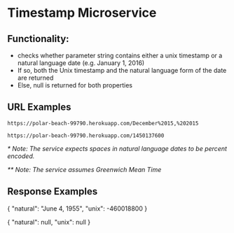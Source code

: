 # Timestamp Microservice
## Functionality:
* checks whether parameter string contains either a unix timestamp or a natural language date (e.g. January 1, 2016)
* If so, both the Unix timestamp and the natural language form of the date are returned
* Else, null is returned for both properties

## URL Examples
``https://polar-beach-99790.herokuapp.com/December%2015,%202015``

``https://polar-beach-99790.herokuapp.com/1450137600``

_* Note: The service expects spaces in natural language dates to be percent encoded._

_** Note: The service assumes Greenwich Mean Time_

## Response Examples
{ "natural": "June 4, 1955", "unix": -460018800 }

{ "natural": null, "unix": null }

